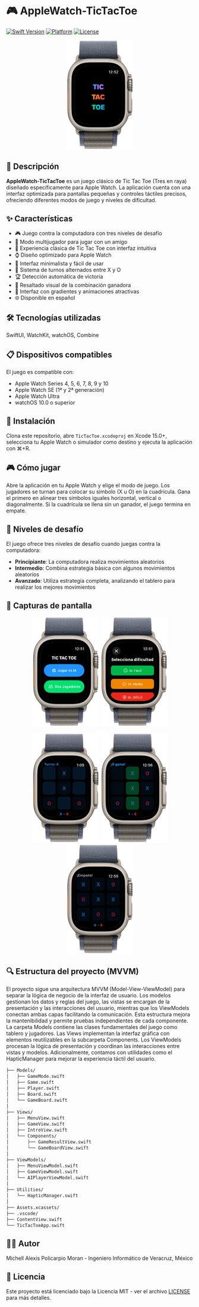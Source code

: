 # 🎮 AppleWatch-TicTacToe

[![Swift Version](https://img.shields.io/badge/Swift-5.9-orange.svg)](https://swift.org/)
[![Platform](https://img.shields.io/badge/Platform-watchOS-blue.svg)](https://www.apple.com/watchos/)
[![License](https://img.shields.io/badge/License-MIT-green.svg)](LICENSE)

<p align="center">
  <img src="Screenshots/intro-screen.png" alt="Pantalla de introducción" width="180"/>
</p>

## 📱 Descripción

**AppleWatch-TicTacToe** es un juego clásico de Tic Tac Toe (Tres en raya) diseñado específicamente para Apple Watch. La aplicación cuenta con una interfaz optimizada para pantallas pequeñas y controles táctiles precisos, ofreciendo diferentes modos de juego y niveles de dificultad.

## ✨ Características

- 🎮 Juego contra la computadora con tres niveles de desafío
- 👥 Modo multijugador para jugar con un amigo
- 🎲 Experiencia clásica de Tic Tac Toe con interfaz intuitiva
- ⌚ Diseño optimizado para Apple Watch
- 🎯 Interfaz minimalista y fácil de usar
- 🔄 Sistema de turnos alternados entre X y O
- 🏆 Detección automática de victoria
- 🎨 Resaltado visual de la combinación ganadora
- 🌈 Interfaz con gradientes y animaciones atractivas
- 🌐 Disponible en español

## 🛠️ Tecnologías utilizadas

SwiftUI, WatchKit, watchOS, Combine

## 📋 Dispositivos compatibles

El juego es compatible con:
- Apple Watch Series 4, 5, 6, 7, 8, 9 y 10
- Apple Watch SE (1ª y 2ª generación)
- Apple Watch Ultra
- watchOS 10.0 o superior

## 🚀 Instalación

Clona este repositorio, abre `TicTacToe.xcodeproj` en Xcode 15.0+, selecciona tu Apple Watch o simulador como destino y ejecuta la aplicación con ⌘+R.

## 🎮 Cómo jugar

Abre la aplicación en tu Apple Watch y elige el modo de juego. Los jugadores se turnan para colocar su símbolo (X u O) en la cuadrícula. Gana el primero en alinear tres símbolos iguales horizontal, vertical o diagonalmente. Si la cuadrícula se llena sin un ganador, el juego termina en empate.

## 🎯 Niveles de desafío

El juego ofrece tres niveles de desafío cuando juegas contra la computadora:

- **Principiante**: La computadora realiza movimientos aleatorios
- **Intermedio**: Combina estrategia básica con algunos movimientos aleatorios
- **Avanzado**: Utiliza estrategia completa, analizando el tablero para realizar los mejores movimientos

## 📸 Capturas de pantalla

<p align="center">
  <img src="Screenshots/main-menu-game.png" alt="Menú principal" width="180"/>
  <img src="Screenshots/difficulty-selection.png" alt="Selección de dificultad" width="180"/>
</p>
<p align="center">
  <img src="Screenshots/gameplay.png" alt="Partida en curso" width="180"/>
  <img src="Screenshots/winning-combination.png" alt="Combinación ganadora" width="180"/>
  <img src="Screenshots/empate.png" alt="Pantalla de empate" width="180"/>
</p>

## 🔍 Estructura del proyecto (MVVM)

El proyecto sigue una arquitectura MVVM (Model-View-ViewModel) para separar la lógica de negocio de la interfaz de usuario. Los modelos gestionan los datos y reglas del juego, las vistas se encargan de la presentación y las interacciones del usuario, mientras que los ViewModels conectan ambas capas facilitando la comunicación. Esta estructura mejora la mantenibilidad y permite pruebas independientes de cada componente.
La carpeta Models contiene las clases fundamentales del juego como tablero y jugadores. Las Views implementan la interfaz gráfica con elementos reutilizables en la subcarpeta Components. Los ViewModels procesan la lógica de presentación y coordinan las interacciones entre vistas y modelos. Adicionalmente, contamos con utilidades como el HapticManager para mejorar la experiencia táctil del usuario.

```
├── Models/
│   ├── GameMode.swift
│   ├── Game.swift
│   ├── Player.swift
│   ├── Board.swift
│   └── GameBoard.swift
│
├── Views/
│   ├── MenuView.swift
│   ├── GameView.swift
│   ├── IntroView.swift
│   └── Components/
│       ├── GameResultView.swift
│       └── GameBoardView.swift
│
├── ViewModels/
│   ├── MenuViewModel.swift
│   ├── GameViewModel.swift
│   └── AIPlayerViewModel.swift
│
├── Utilities/
│   └── HapticManager.swift
│
├── Assets.xcassets/
├── .vscode/
├── ContentView.swift
└── TicTacToeApp.swift
```

## 👨‍💻 Autor

Michell Alexis Policarpio Moran - Ingeniero Informático de Veracruz, México

## 📄 Licencia

Este proyecto está licenciado bajo la Licencia MIT - ver el archivo [LICENSE](LICENSE) para más detalles.
